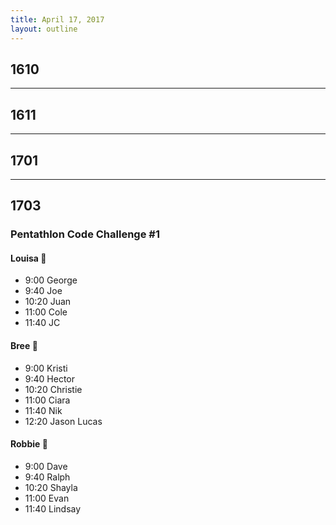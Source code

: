 ```yaml
---
title: April 17, 2017
layout: outline
---
```


## 1610

----------------------------------------------- 

## 1611

-----------------------------------------------

## 1701

-----------------------------------------------

## 1703

### Pentathlon Code Challenge #1

#### Louisa :hear_no_evil:

- 9:00 George
- 9:40 Joe
- 10:20 Juan
- 11:00 Cole
- 11:40 JC

#### Bree :see_no_evil:

- 9:00 Kristi
- 9:40 Hector
- 10:20 Christie
- 11:00 Ciara
- 11:40 Nik
- 12:20 Jason Lucas

#### Robbie :speak_no_evil:

- 9:00 Dave
- 9:40 Ralph
- 10:20 Shayla
- 11:00 Evan
- 11:40 Lindsay
